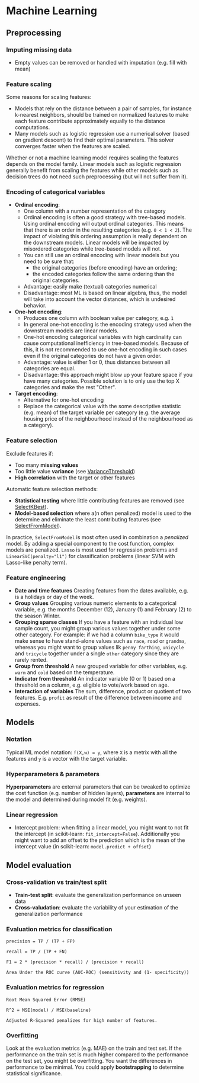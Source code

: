 # Machine Learning

## Preprocessing

### Imputing missing data

- Empty values can be removed or handled with imputation (e.g. fill with mean)

### Feature scaling

Some reasons for scaling features:

- Models that rely on the distance between a pair of samples, for instance k-nearest neighbors, should be trained on normalized features to make each feature contribute approximately equally to the distance computations.
- Many models such as logistic regression use a numerical solver (based on gradient descent) to find their optimal parameters. This solver converges faster when the features are scaled.

Whether or not a machine learning model requires scaling the features depends on the model family. Linear models such as logistic regression generally benefit from scaling the features while other models such as decision trees do not need such preprocessing (but will not suffer from it).

### Encoding of categorical variables

- **Ordinal encoding**:
  - One column with a number representation of the category
  - Ordinal encoding is often a good strategy with tree-based models. Using ordinal encoding will output ordinal categories. This means that there is an order in the resulting categories (e.g. `0 < 1 < 2`). The impact of violating this ordering assumption is really dependent on the downstream models. Linear models will be impacted by misordered categories while tree-based models will not.
  - You can still use an ordinal encoding with linear models but you need to be sure that:
    - the original categories (before encoding) have an ordering;
    - the encoded categories follow the same ordering than the original
  categories.
  - Advantage: easily make (textual) categories numerical
  - Disadvantage: most ML is based on linear algebra, thus, the model will take into account the vector distances, which is undesired behavior.
- **One-hot encoding**:
  - Produces one column with boolean value per category, e.g. `1`
  - In general one-hot encoding is the encoding strategy used when the downstream models are linear models.
  - One-hot encoding categorical variables with high cardinality can cause computational inefficiency in tree-based models. Because of this, it is not recommended to use one-hot encoding in such cases even if the original categories do not have a given order.
  - Advantage: value is either 1 or 0, thus distances between all categories are equal. 
  - Disadvantage: this approach might blow up your feature space if you have many categories. Possible solution is to only use the top X categories and make the rest "Other".
- **Target encoding**:
  - Alternative for one-hot encoding
  - Replace the categorical value with the some descriptive statistic (e.g. mean) of the target variable per category (e.g. the average housing price of the neighbourhood instead of the neighbourhood as a category).

### Feature selection

Exclude features if:

- Too many **missing values**  
- Too little value **variance** (see [VarianceThreshold](https://scikit-learn.org/stable/modules/generated/sklearn.feature_selection.VarianceThreshold.html#sklearn.feature_selection.VarianceThreshold))
- **High correlation** with the target or other features

Automatic feature selection methods:

- **Statistical testing** where little contributing features are removed (see [SelectKBest](https://scikit-learn.org/stable/modules/generated/sklearn.feature_selection.SelectKBest.html#sklearn.feature_selection.SelectKBest)). 
- **Model-based selection** where a(n often penalized) model is used to the determine and eliminate the least contributing features (see [SelectFromModel](https://scikit-learn.org/stable/modules/generated/sklearn.feature_selection.SelectFromModel.html#sklearn.feature_selection.SelectFromModel)).

In practice, `SelectFromModel` is most often used in combination a _penalized_ model. By adding a special component to the cost function, complex models are penalized. `Lasso` is most used for regression problems and `LinearSVC(penalty="l1")` for classification problems (linear SVM with Lasso-like penalty term). 

### Feature engineering

- **Date and time features** Creating features from the dates available, e.g. is a holidays or day of the week. 
- **Group values** Grouping various numeric elements to a categorical variable, e.g. the months December (12), January (1) and February (2) to the season Winter. 
- **Grouping sparse classes** If you have a feature with an individual low sample count, you might group various values together under some other category. For example: if we had a column `bike_type` it would make sense to have stand-alone values such as `race`, `road` or `grandma`, whereas you might want to group values lik `penny farthing`, `unicycle` and `tricycle` together under a single `other` category since they are rarely rented.
- **Group from threshold** A new grouped variable for other variables, e.g. `warm` and `cold` based on the temperature.
- **Indicator from threshold** An indicator variable (0 or 1) based on a threshold on a column, e.g. eligible to vote/work based on age. 
- **Interaction of variables** The sum, difference, product or quotient of two features. E.g. `profit` as result of the difference between income and expenses.

## Models

### Notation

Typical ML model notation: `f(X,w) = y`, where `X` is a metrix with all the features and `y` is a vector with the target variable.

### Hyperparameters & parameters

**Hyperparameters** are external parameters that can be tweaked to optimize the cost function (e.g. number of hidden layers), **parameters** are internal to the model and determined during model fit (e.g. weights). 

### Linear regression

- Intercept problem: when fitting a linear model, you might want to not fit the intercept (in scikit-learn: `fit_intercept=False`). Additionally you might want to add an offset to the prediction which is the mean of the intercept value (in scikit-learn: `model.predict + offset`)

## Model evaluation

### Cross-validation vs train/test split

- **Train-test split**: evaluate the generalization performance on unseen data
- **Cross-valudation**: evaluate the variability of your estimation of the generalization performance

### Evaluation metrics for classification

```code
precision = TP / (TP + FP)
```

```code
recall = TP / (TP + FN)
```

```code
F1 = 2 * (precision * recall) / (precision + recall)
```

```code
Area Under the ROC curve (AUC-ROC) (sensitivity and (1- specificity))
```

### Evaluation metrics for regression

```code
Root Mean Squared Error (RMSE)
```

```code
R^2 = MSE(model) / MSE(baseline)
```

```code
Adjusted R-Squared penalizes for high number of features.
```

### Overfitting

Look at the evaluation metrics (e.g. MAE) on the train and test set. If the performance on the train set is much higher compared to the performance on the test set, you might be overfitting. You want the differences in performance to be minimal. You could apply __bootstrapping__ to determine statistical significance.

